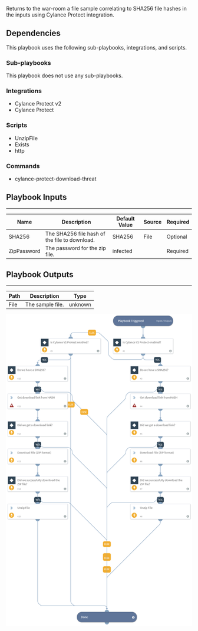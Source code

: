 Returns to the war-room a file sample correlating to SHA256 file hashes in the inputs using Cylance Protect integration.

## Dependencies
This playbook uses the following sub-playbooks, integrations, and scripts.

### Sub-playbooks
This playbook does not use any sub-playbooks.

### Integrations
* Cylance Protect v2
* Cylance Protect

### Scripts
* UnzipFile
* Exists
* http

### Commands
* cylance-protect-download-threat

## Playbook Inputs
---

| **Name** | **Description** | **Default Value** | **Source** | **Required** |
| --- | --- | --- | --- | --- |
| SHA256 | The SHA256 file hash of the file to download. | SHA256 | File | Optional |
| ZipPassword | The password for the zip file. | infected |  | Required |

## Playbook Outputs
---

| **Path** | **Description** | **Type** |
| --- | --- | --- |
| File | The sample file. | unknown |



![Get_File_Sample_By_Hash_Cylance_Protect](https://github.com/ElazarK/content-docs/blob/master/images/playbooks/Get_File_Sample_By_Hash_Cylance_Protect.png)
